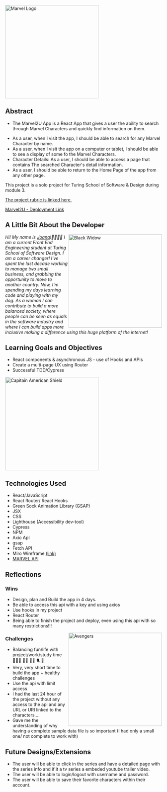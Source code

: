 

<img src="https://logos-world.net/wp-content/uploads/2020/11/Marvel-Logo-2012-2014.png" alt="Marvel Logo " width="300" align="center"/>

## Abstract

* The Marvel2U App is a React App that gives a user the ability to search through Marvel Characters and quickly find information on them. 

- As a user, when I visit the app, I should be able to search for any Marvel Character by name.
- As a user, when I visit the app on a computer or tablet, I should be able to see a display of some fo the Marvel Characters.
- Character Details: As a user, I should be able to access a page that contains The searched Character's detail information. 
- As a user, I should be able to return to the Home Page of the app from any other page.

This project is a solo project for Turing School of Software & Design during module 3. 

[The project rubric is linked here.](https://frontend.turing.edu/projects/module-3/showcase.html)

[Marvel2U - Deployment Link](https://marvel2u.surge.sh/)

## A Little Bit About the Developer

<img src="https://images-na.ssl-images-amazon.com/images/S/pv-target-images/f04903ff58bd2ab033219515696a42d249fb2503ff24173b0ccce86574d0c50a._SX1080_.jpg" alt="Black Widow" width="300" align="right"/>

*Hi! My name is [Joana](https://github.com/joanafbrito)!👩🏻‍💻🌴  I am a current Front End Engineering student at Turing School of Software Design. I am a career changer! I've  spent the last decade working to manage two small business, and grabbing the opportunity to move to another country.*
*Now, I'm spending my days learning code and playing with my dog. As a woman I can contribute to build a more balanced society, where people can be seen as equals in the software industry and where I can build apps more inclusive making a difference using this huge platform of the internet!*


## Learning Goals and Objectives

- React components & asynchronous JS - use of Hooks and APIs
- Create a multi-page UX using Router
- Successful TDD/Cypress

<img src="https://encrypted-tbn0.gstatic.com/images?q=tbn:ANd9GcQ1zlOTT8sMz_jGR-5_8F3-DUYqW8BvYcJL0A&usqp=CAU" alt="Capitain American Shield" width="300" align="center"/>

## Technologies Used

- React/JavaScript
- React Router/ React Hooks
- Green Sock Animation Library (GSAP)
- JSX
- CSS
- Lighthouse (Accessibility dev-tool)
- Cypress
- NPM
- Axio ApI
- gsap
- Fetch API
- Miro Wireframe [(link)](https://miro.com/app/board/o9J_lvS23FY=/)
- [MARVEL API](https://developer.marvel.com/documentation/generalinfo)

<!-- ## Screenshots

### Mobile

<p>
  <img src="" alt="mobile home page screenshot" width="200"/>
  <img src="" alt="mobile details screenshot" width="200"/>
</p> -->

<!-- ### Desktop

<p>
  <img src="" alt="desktop home page screenshot" width="200"/>
  <img src="" alt="desktop home page screenshot" width="200"/>
</p> -->
<!-- 
### Error & Loader

<p>
  <img src="" alt="error screenshot" width="200"/>
  <img src="" alt="loader screenshot" width="200"/>
</p> -->

## Reflections

### Wins

- Design, plan and Build the app in 4 days.
- Be able to access this api with a key and using axios
- Use hooks in my project
- React Router
- Being able to finish the project and deploy, even using this api with so many restrictions!!!

<img src="https://cdn.goliath.com/eyJidWNrZXQiOiJwdWItc3RvcmFnZSIsImtleSI6ImdvbGlhdGgvd3AtY29udGVudC91cGxvYWRzLzIwMTYvMDUvTWFydmVsLVRoZS1BdmVuZ2Vycy5qcGciLCJlZGl0cyI6eyJyZXNpemUiOnsid2lkdGgiOjE2MDAsImhlaWdodCI6OTAyLCJmaXQiOiJjb3ZlciIsImJhY2tncm91bmQiOnsiciI6MCwiZyI6MCwiYiI6MCwiYWxwaGEiOjF9LCJwb3NpdGlvbiI6InRvcCJ9fX0=" alt="Avengers" width="300" align="right"/>

### Challenges


- Balancing fun/life with project/work/study time 👩🏻‍💻 💅🏻 💆🏻‍ 🐈 🎸
- Very, very short time to build the app + healthy challenges
- Use the api with limit access 
- I had the last 24 hour of the project without any access to the api and any URL or URI linked to the characters....
- Gave me the understanding of why having a complete sample data file is so important (I had only a small one/ not complete to work with)

## Future Designs/Extensions

- The user will be able to click in the series and have a detailed page with the series info and if it a tv series a embeded youtube trailer video.
- The user will be able to login/logout with username and password.
- The user will be able to save their favorite characters within their account.
